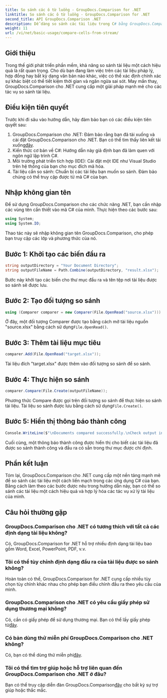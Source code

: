 ```yaml
---
title: So sánh các ô từ luồng - GroupDocs.Comparison for .NET
linktitle: So sánh các ô từ luồng - GroupDocs.Comparison for .NET
second_title: API GroupDocs.Comparison .NET
description: Dễ dàng so sánh các tài liệu trong C# bằng GroupDocs.Comparison cho .NET. Hợp lý hóa các tác vụ xử lý tài liệu của bạn một cách dễ dàng.
weight: 11
url: /vi/net/basic-usage/compare-cells-from-stream/
---
```

## Giới thiệu
Trong thế giới phát triển phần mềm, khả năng so sánh tài liệu một cách hiệu quả là rất quan trọng. Cho dù bạn đang làm việc trên các tài liệu pháp lý, hợp đồng hay bất kỳ dạng văn bản nào khác, việc có thể xác định chính xác sự khác biệt có thể tiết kiệm thời gian và ngăn ngừa sai sót. May mắn thay, GroupDocs.Comparison cho .NET cung cấp một giải pháp mạnh mẽ cho các tác vụ so sánh tài liệu.
## Điều kiện tiên quyết
Trước khi đi sâu vào hướng dẫn, hãy đảm bảo bạn có các điều kiện tiên quyết sau:
1.  GroupDocs.Comparison cho .NET: Đảm bảo rằng bạn đã tải xuống và cài đặt GroupDocs.Comparison cho .NET. Bạn có thể tìm thấy liên kết tải xuống[đây](https://releases.groupdocs.com/comparison/net/).
2. Kiến thức cơ bản về C#: Hướng dẫn này giả định bạn đã làm quen với ngôn ngữ lập trình C#.
3. Môi trường phát triển tích hợp (IDE): Cài đặt một IDE như Visual Studio trên hệ thống của bạn cho mục đích mã hóa.
4. Tài liệu cần so sánh: Chuẩn bị các tài liệu bạn muốn so sánh. Đảm bảo chúng có thể truy cập được từ mã C# của bạn.

## Nhập không gian tên
Để sử dụng GroupDocs.Comparison cho các chức năng .NET, bạn cần nhập các vùng tên cần thiết vào mã C# của mình. Thực hiện theo các bước sau:

```csharp
using System;
using System.IO;
```
Thao tác này sẽ nhập không gian tên GroupDocs.Comparison, cho phép bạn truy cập các lớp và phương thức của nó.

## Bước 1: Khởi tạo các biến đầu ra
```csharp
string outputDirectory = "Your Document Directory";
string outputFileName = Path.Combine(outputDirectory, "result.xlsx");
```
Bước này khởi tạo các biến cho thư mục đầu ra và tên tệp nơi tài liệu được so sánh sẽ được lưu.
## Bước 2: Tạo đối tượng so sánh
```csharp
using (Comparer comparer = new Comparer(File.OpenRead("source.xlsx")))
```
 Ở đây, một đối tượng Comparer được tạo bằng cách mở tài liệu nguồn "source.xlsx" bằng cách sử dụng`File.OpenRead()`.
## Bước 3: Thêm tài liệu mục tiêu
```csharp
comparer.Add(File.OpenRead("target.xlsx"));
```
Tài liệu đích "target.xlsx" được thêm vào đối tượng so sánh để so sánh.
## Bước 4: Thực hiện so sánh
```csharp
comparer.Compare(File.Create(outputFileName));
```
 Phương thức Compare được gọi trên đối tượng so sánh để thực hiện so sánh tài liệu. Tài liệu so sánh được lưu bằng cách sử dụng`File.Create()`.
## Bước 5: Hiển thị thông báo thành công
```csharp
Console.WriteLine($"\nDocuments compared successfully.\nCheck output in {outputDirectory}.");
```
Cuối cùng, một thông báo thành công được hiển thị cho biết các tài liệu đã được so sánh thành công và đầu ra có sẵn trong thư mục được chỉ định.

## Phần kết luận
Tóm lại, GroupDocs.Comparison cho .NET cung cấp một nền tảng mạnh mẽ để so sánh các tài liệu một cách liền mạch trong các ứng dụng C# của bạn. Bằng cách làm theo các bước được nêu trong hướng dẫn này, bạn có thể so sánh các tài liệu một cách hiệu quả và hợp lý hóa các tác vụ xử lý tài liệu của mình.
## Câu hỏi thường gặp
### GroupDocs.Comparison cho .NET có tương thích với tất cả các định dạng tài liệu không?
Có, GroupDocs.Comparison for .NET hỗ trợ nhiều định dạng tài liệu bao gồm Word, Excel, PowerPoint, PDF, v.v.
### Tôi có thể tùy chỉnh định dạng đầu ra của tài liệu được so sánh không?
Hoàn toàn có thể, GroupDocs.Comparison for .NET cung cấp nhiều tùy chọn tùy chỉnh khác nhau cho phép bạn điều chỉnh đầu ra theo yêu cầu của mình.
### GroupDocs.Comparison cho .NET có yêu cầu giấy phép sử dụng thương mại không?
 Có, cần có giấy phép để sử dụng thương mại. Bạn có thể lấy giấy phép từ[đây](https://purchase.groupdocs.com/buy).
### Có bản dùng thử miễn phí GroupDocs.Comparison cho .NET không?
 Có, bạn có thể dùng thử miễn phí[đây](https://releases.groupdocs.com/).
### Tôi có thể tìm trợ giúp hoặc hỗ trợ liên quan đến GroupDocs.Comparison cho .NET ở đâu?
 Bạn có thể truy cập diễn đàn GroupDocs.Comparison[đây](https://forum.groupdocs.com/c/comparison/12) cho bất kỳ sự trợ giúp hoặc thắc mắc.